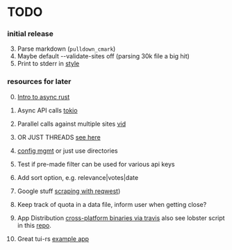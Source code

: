 # TODO

### initial release
3. Parse markdown (`pulldown_cmark`)
4. Maybe default --validate-sites off (parsing 30k file a big hit)
5. Print to stderr in [style](https://github.com/BurntSushi/termcolor)

### resources for later
0. [Intro to async rust](http://jamesmcm.github.io/blog/2020/05/06/a-practical-introduction-to-async-programming-in-rust/)
1. Async API calls [tokio](https://stackoverflow.com/a/57770687)
2. Parallel calls against multiple sites [vid](https://www.youtube.com/watch?v=O-LagKc0MPA)
0. OR JUST THREADS [see here](https://rust-lang.github.io/async-book/01_getting_started/02_why_async.html)
3. [config mgmt](https://github.com/rust-cli/confy) or just use directories
4. Test if pre-made filter can be used for various api keys
5. Add sort option, e.g. relevance|votes|date
6. Google stuff [scraping with reqwest](https://rust-lang-nursery.github.io/rust-cookbook/web/scraping.html))
8. Keep track of quota in a data file, inform user when getting close?
7. App Distribution
   [cross-platform binaries via travis](https://github.com/rustwasm/wasm-pack/blob/51e6351c28fbd40745719e6d4a7bf26dadd30c85/.travis.yml#L74-L91)
   also see lobster script in this [repo](https://git.sr.ht/~wezm/lobsters).

9. Great tui-rs [example app](https://github.com/SoptikHa2/desed/blob/master/src/ui/tui.rs)
